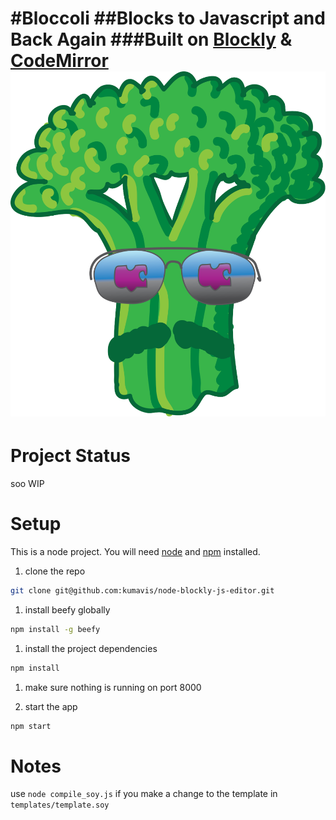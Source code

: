 #Bloccoli
##Blocks to Javascript and Back Again
###Built on [Blockly](https://code.google.com/p/blockly/) & [CodeMirror](http://codemirror.net/)
![Bloccoli Logo](media/broccoli-logo1.png)
=====

Project Status
=====

soo WIP

Setup
=====

This is a node project. You will need [node](0) and [npm](1) installed.

1. clone the repo
```bash
git clone git@github.com:kumavis/node-blockly-js-editor.git
```

1. install beefy globally
```bash
npm install -g beefy
```

1. install the project dependencies
```bash
npm install
```

1. make sure nothing is running on port 8000

1. start the app
```bash
npm start
```

Notes
=====

use `node compile_soy.js` if you make a change to the template in `templates/template.soy`

[0]: http://nodejs.org/
[1]: https://npmjs.org/
